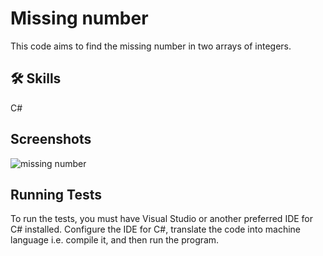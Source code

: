 
# Missing number 

This code aims to find the missing number in two arrays of integers.

## 🛠 Skills
C#


## Screenshots

![missing number](https://github.com/maciekstrach01/Library_Management/assets/146733279/bf5d2531-c62e-46f9-8dc1-b198a7ea63fd)











## Running Tests

To run the tests, you must have Visual Studio or another preferred IDE for C# installed. Configure the IDE for C#, translate the code into machine language i.e. compile it, and then run the program.

```

